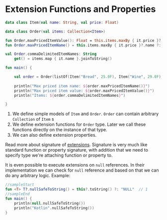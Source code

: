 # Extension Functions and Properties

<div class="language-kotlin" theme="idea" data-min-compiler-version="1.3">

```kotlin
data class Item(val name: String, val price: Float)                                   // 1  

data class Order(val items: Collection<Item>)  

fun Order.maxPricedItemValue(): Float = this.items.maxBy { it.price }?.price ?: 0F    // 2  
fun Order.maxPricedItemName() = this.items.maxBy { it.price }?.name ?: "NO_PRODUCTS"

val Order.commaDelimitedItemNames: String                                             // 3
    get() = items.map { it.name }.joinToString()

fun main() {

    val order = Order(listOf(Item("Bread", 25.0F), Item("Wine", 29.0F), Item("Water", 12.0F)))
    
    println("Max priced item name: ${order.maxPricedItemName()}")
    println("Max priced item value: ${order.maxPricedItemValue()}")
    println("Items: ${order.commaDelimitedItemNames}")

}
```

</div>

1. We define simple models of `Item` and `Order`. `Order` can contain arbitrary `Collection` of `Item` s
2. We define extension functions for `Order` type. Later we call these functions directly on the instance of that type. 
3. We can also define extension properties.

Read more about signature of [extensions](https://kotlinlang.org/docs/reference/extensions.html). Signature
is very much like standard function or property signature, with addition that we need to specify type we're attaching function or property to.

It is even possible to execute extensions on `null` references. In their implementation we can check for `null` reference and based on that we can do any arbitrary logic. Example:
   
<div class="language-kotlin" theme="idea" data-min-compiler-version="1.3">

```kotlin
//sampleStart
fun <T> T?.nullSafeToString() = this?.toString() ?: "NULL"  // 1
//sampleEnd
fun main() {
    println(null.nullSafeToString())
    println("Kotlin".nullSafeToString())
}
```

</div>

